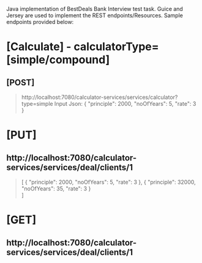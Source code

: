 Java implementation of BestDeals Bank Interview test task. Guice and Jersey are used to implement the REST endpoints/Resources. Sample endpoints provided below:

# [Calculate] - calculatorType=[simple/compound]
## [POST]
> http://localhost:7080/calculator-services/services/calculator?type=simple
>Input Json:
>{
>  "principle": 2000,
>  "noOfYears": 5,
>  "rate": 3
>}

# [PUT]
## http://localhost:7080/calculator-services/services/deal/clients/1
> [
>   {
> 	"principle": 2000,
> 	"noOfYears": 5,
> 	"rate": 3
>   },
>   {
>     "principle": 32000,
>     "noOfYears": 35,
>     "rate": 3
>   }  
> ]

# [GET]
## http://localhost:7080/calculator-services/services/deal/clients/1

